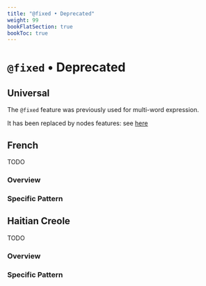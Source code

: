 ```yaml
---
title: "@fixed • Deprecated"
weight: 99
bookFlatSection: true
bookToc: true
---
```

# `@fixed` • Deprecated

## Universal

The `@fixed` feature was previously used for multi-word expression.

It has been replaced by nodes features: see [here](../Misc/Idioms_Titles.md)








## French

TODO
### Overview

### Specific Pattern




## Haitian Creole

TODO
### Overview

### Specific Pattern


